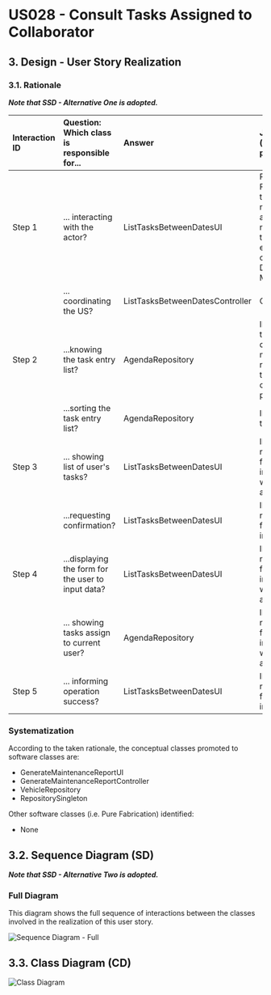 # US028 - Consult Tasks Assigned to Collaborator

## 3. Design - User Story Realization

### 3.1. Rationale

_**Note that SSD - Alternative One is adopted.**_

| Interaction ID | Question: Which class is responsible for...        | Answer                          | Justification (with patterns)                                                                                 |
|:---------------|:---------------------------------------------------|:--------------------------------|:--------------------------------------------------------------------------------------------------------------|
| Step 1  		     | 	... interacting with the actor?                   | ListTasksBetweenDatesUI         | Pure Fabrication: there is no reason to assign this responsibility to any existing class in the Domain Model. |
| 			            | 	... coordinating the US?                          | ListTasksBetweenDatesController | Controller                                                                                                    |
| Step 2  		     | ...knowing the task entry list?                    | AgendaRepository                | IE: Knows all task entries' data and has methods to retrieve tasks that can be postponed.                     |                                           |
| 		             | 	...sorting the task entry list?                   | AgendaRepository            | IE: Sorts all task entries                                                                                    |
| Step 3 	    	  | 	... showing list of user's tasks?                 | ListTasksBetweenDatesUI            | IE: Is responsible for interacting with the actor.                                                            |
| 		             | 	...requesting confirmation?                       | ListTasksBetweenDatesUI            | IE: Is responsible for user interactions.                                                                     |
| Step 4         | ...displaying the form for the user to input data? | ListTasksBetweenDatesUI            | IE:Is responsible for interacting with the actor.                                                             |
|                | 	... showing tasks assign to current user?         | AgendaRepository            |IE: Is responsible for interacting with the actor                                                                   |
| Step 5  		     | 	... informing operation success?                  | ListTasksBetweenDatesUI            | IE: is responsible for user interactions.                                                                     |

### Systematization ##

According to the taken rationale, the conceptual classes promoted to software classes are:

* GenerateMaintenanceReportUI
* GenerateMaintenanceReportController
* VehicleRepository
* RepositorySingleton

Other software classes (i.e. Pure Fabrication) identified:

* None

## 3.2. Sequence Diagram (SD)

_**Note that SSD - Alternative Two is adopted.**_

### Full Diagram

This diagram shows the full sequence of interactions between the classes involved in the realization of this user story.

![Sequence Diagram - Full](svg/us008-sequence-diagram-full.svg)

## 3.3. Class Diagram (CD)

![Class Diagram](svg/us008-class-diagram.svg)